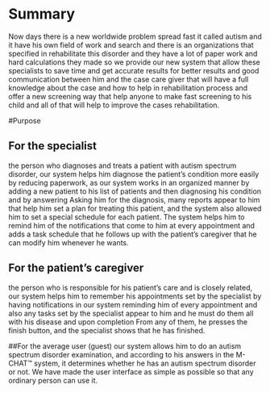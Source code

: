 # Summary
Now days there is a new worldwide problem spread fast it called autism and it have his own field
of work and search and there is an organizations that specified in rehabilitate this disorder and
they have a lot of paper work and hard calculations they made so we provide our new system that
allow these specialists to save time and get accurate results for better results and good
communication between him and the case care giver that will have a full knowledge about the
case and how to help in rehabilitation process and offer a new screening way that help anyone to
make fast screening to his child and all of that will help to improve the cases rehabilitation.

#Purpose

## For the specialist 
the person who diagnoses and treats a patient with autism spectrum disorder,
our system helps him diagnose the patient’s condition more easily by reducing paperwork, as our
system works in an organized manner by adding a new patient to his list of patients and then
diagnosing his condition and by answering Asking him for the diagnosis, many reports appear to
him that help him set a plan for treating this patient, and the system also allowed him to set a
special schedule for each patient. The system helps him to remind him of the notifications that
come to him at every appointment and adds a task schedule that he follows up with the patient’s
caregiver that he can modify him whenever he wants.

## For the patient’s caregiver
the person who is responsible for his patient’s care and is closely
related, our system helps him to remember his appointments set by the specialist by having
notifications in our system reminding him of every appointment and also any tasks set by 
the specialist appear to him and he must do them all with his disease and upon completion From any
of them, he presses the finish button, and the specialist shows that he has finished.

##For the average user (guest)
our system allows him to do an autism spectrum disorder examination, and according to his answers in the M-CHAT™ system, it determines whether he
has an autism spectrum disorder or not. We have made the user interface as simple as possible so
that any ordinary person can use it.

